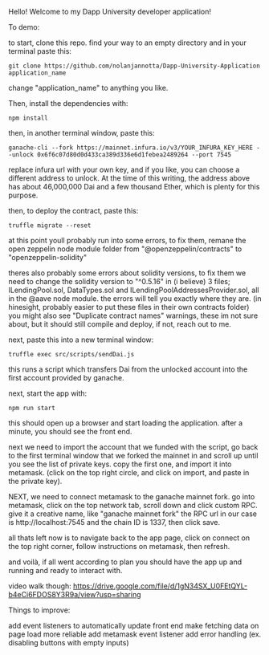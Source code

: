 Hello! Welcome to my Dapp University developer application!


To demo:

to start, clone this repo. find your way to an empty directory and in your terminal paste this:

 `git clone https://github.com/nolanjannotta/Dapp-University-Application application_name`
 
 change "application_name" to anything you like.
 
 
 Then, install the dependencies with:
 
 `npm install`
 
 then, in another terminal window, paste this:
 
 `ganache-cli --fork https://mainnet.infura.io/v3/YOUR_INFURA_KEY_HERE --unlock 0x6f6c07d80d0d433ca389d336e6d1febea2489264 --port 7545`
 
replace infura url with your own key, and if you like, you can choose a different address to unlock. At the time of this writing, the address above has about 46,000,000 Dai and a few thousand Ether, which is plenty for this purpose. 


then, to deploy the contract, paste this:

`truffle migrate --reset`

at this point youll probably run into some errors, to fix them, remane the open zeppelin node module folder from "@openzeppelin/contracts" to "openzeppelin-solidity"

theres also probably some errors about solidity versions, to fix them we need to change the solidity version to "^0.5.16" in (i believe) 3 files; ILendingPool.sol, DataTypes.sol and ILendingPoolAddressesProvider.sol, all in the @aave node module. the errors will tell you exactly where they are. (in hinesight, probably easier to put these files in their own contracts folder) you might also see "Duplicate contract names" warnings, these im not sure about, but it should still compile and deploy, if not, reach out to me.

next, paste this into a new terminal window: 

`truffle exec src/scripts/sendDai.js`

this runs a script which transfers Dai from the unlocked account into the first account provided by ganache.

next, start the app with:

`npm run start`

this should open up a browser and start loading the application. 
after a minute, you should see the front end.



next we need to import the account that we funded with the script, go back to the first terminal window that we forked the mainnet in and scroll up until you see the list of private keys. copy the first one, and import it into metamask. (click on the top right circle, and click on import, and paste in the private key).

NEXT, we need to connect metamask to the ganache mainnet fork. go into metamask, click on the top network tab, scroll down and click custom RPC. 
give it a creative name, like "ganache mainnet fork" the RPC url in our case is http://localhost:7545 and the chain ID is 1337, then click save.

all thats left now is to navigate back to the app page, click on connect on the top right corner, follow instructions on metamask, then refresh.

and voilà, if all went according to plan you should have the app up and running and ready to interact with.

video walk though: https://drive.google.com/file/d/1gN34SX_U0FEtQYL-b4eCi6FDOS8Y3R9a/view?usp=sharing









Things to improve:

add event listeners to automatically update front end
make fetching data on page load more reliable 
add metamask event listener
add error handling (ex. disabling buttons with empty inputs)


